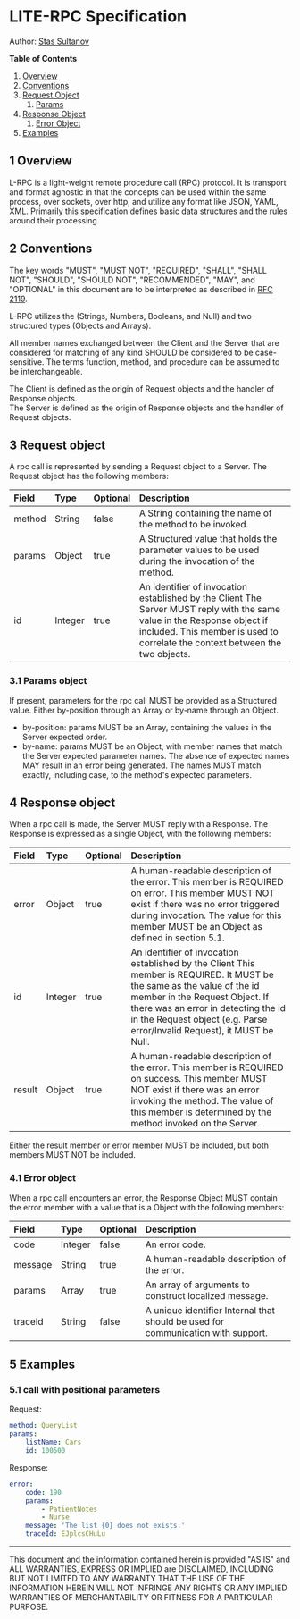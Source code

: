 # LITE-RPC Specification

Author: [Stas Sultanov](https://github.com/stas-sultanov)

**Table of Contents**

1.  [Overview](#overview)
2.  [Conventions](#conventions)
3.  [Request Object](#request_object)
    1.  [Params](#params)
4.  [Response Object](#response_object)
    1.  [Error Object](#error_object)
5.  [Examples](#examples)

## 1 Overview

L-RPC is a light-weight remote procedure call (RPC) protocol.
It is transport and format agnostic in that the concepts can be used within the same process, over sockets, over http, and utilize any format like JSON, YAML, XML. Primarily this specification defines basic data structures and the rules around their processing.

## 2 Conventions

The key words "MUST", "MUST NOT", "REQUIRED", "SHALL", "SHALL NOT", "SHOULD", "SHOULD NOT", "RECOMMENDED", "MAY", and "OPTIONAL" in this document are to be interpreted as described in [RFC 2119](http://www.ietf.org/rfc/rfc2119.txt).

L-RPC utilizes the (Strings, Numbers, Booleans, and Null) and two structured types (Objects and Arrays).

All member names exchanged between the Client and the Server that are considered for matching of any kind SHOULD be considered to be case-sensitive. The terms function, method, and procedure can be assumed to be interchangeable.

The Client is defined as the origin of Request objects and the handler of Response objects.  
The Server is defined as the origin of Response objects and the handler of Request objects.  

## 3 Request object

A rpc call is represented by sending a Request object to a Server. The Request object has the following members:

| Field | Type | Optional | Description |
|:------|:------|:------|:------|
| method | String | false | A String containing the name of the method to be invoked. |
| params | Object | true | A Structured value that holds the parameter values to be used during the invocation of the method. |
| id | Integer | true | An identifier of invocation established by the Client The Server MUST reply with the same value in the Response object if included. This member is used to correlate the context between the two objects.|

### 3.1 Params object

If present, parameters for the rpc call MUST be provided as a Structured value. Either by-position through an Array or by-name through an Object.

*   by-position: params MUST be an Array, containing the values in the Server expected order.
*   by-name: params MUST be an Object, with member names that match the Server expected parameter names. The absence of expected names MAY result in an error being generated. The names MUST match exactly, including case, to the method's expected parameters.

## 4 Response object

When a rpc call is made, the Server MUST reply with a Response. The Response is expressed as a single Object, with the following members:

| Field | Type | Optional | Description |
|:------|:------|:------|:------|
| error | Object | true | A human-readable description of the error. This member is REQUIRED on error. This member MUST NOT exist if there was no error triggered during invocation. The value for this member MUST be an Object as defined in section 5.1.|
| id | Integer | true | An identifier of invocation established by the Client This member is REQUIRED.  It MUST be the same as the value of the id member in the Request Object.  If there was an error in detecting the id in the Request object (e.g. Parse error/Invalid Request), it MUST be Null.|
| result | Object | true | A human-readable description of the error. This member is REQUIRED on success. This member MUST NOT exist if there was an error invoking the method. The value of this member is determined by the method invoked on the Server.|

Either the result member or error member MUST be included, but both members MUST NOT be included.

### 4.1 Error object

When a rpc call encounters an error, the Response Object MUST contain the error member with a value that is a Object with the following members:

| Field | Type | Optional | Description |
|:------|:------|:------|:------|
| code | Integer | false | An error code. |
| message | String | true | A human-readable description of the error. |
| params | Array | true | An array of arguments to construct localized message. |
| traceId | String | false | A unique identifier Internal that should be used for communication with support. |

## 5 Examples

### 5.1 call with positional parameters

Request:
```yaml
method: QueryList
params:
    listName: Cars
    id: 100500
```
Response:
```yaml
error:
    code: 190
    params:
        - PatientNotes
        - Nurse
    message: 'The list {0} does not exists.'
    traceId: EJplcsCHuLu
```

---

This document and the information contained herein is provided "AS IS" and ALL WARRANTIES, EXPRESS OR IMPLIED are DISCLAIMED, INCLUDING BUT NOT LIMITED TO ANY WARRANTY THAT THE USE OF THE INFORMATION HEREIN WILL NOT INFRINGE ANY RIGHTS OR ANY IMPLIED WARRANTIES OF MERCHANTABILITY OR FITNESS FOR A PARTICULAR PURPOSE.